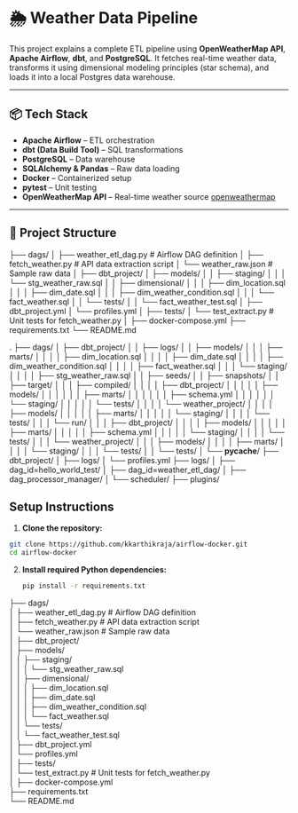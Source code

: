 # 🌦️ Weather Data Pipeline

This project explains a complete ETL pipeline using **OpenWeatherMap API**, **Apache Airflow**, **dbt**, and **PostgreSQL**. It fetches real-time weather data, transforms it using dimensional modeling principles (star schema), and loads it into a local Postgres data warehouse.

---

## 📦 Tech Stack

- **Apache Airflow** – ETL orchestration
- **dbt (Data Build Tool)** – SQL transformations
- **PostgreSQL** – Data warehouse
- **SQLAlchemy & Pandas** – Raw data loading
- **Docker** – Containerized setup
- **pytest** – Unit testing
- **OpenWeatherMap API** – Real-time weather source [openweathermap](https://openweathermap.org/)

---

## 📁 Project Structure

├── dags/
│ ├── weather_etl_dag.py # Airflow DAG definition
│ ├── fetch_weather.py # API data extraction script
│ └── weather_raw.json # Sample raw data
│
├── dbt_project/
│ ├── models/
│ │ ├── staging/
│ │ │ └── stg_weather_raw.sql
│ │ ├── dimensional/
│ │ │ ├── dim_location.sql
│ │ │ ├── dim_date.sql
│ │ │ ├── dim_weather_condition.sql
│ │ │ └── fact_weather.sql
│ │ └── tests/
│ │ └── fact_weather_test.sql
│ ├── dbt_project.yml
│ └── profiles.yml
│
├── tests/
│ └── test_extract.py # Unit tests for fetch_weather.py
│
├── docker-compose.yml
├── requirements.txt
└── README.md

.
├── dags/
│   ├── dbt_project/
│   │   ├── logs/
│   │   ├── models/
│   │   │   ├── marts/
│   │   │   │   ├── dim_location.sql
│   │   │   │   ├── dim_date.sql
│   │   │   │   ├── dim_weather_condition.sql
│   │   │   │   ├── fact_weather.sql
│   │   │   └── staging/
│   │   │   │   ├── stg_weather_raw.sql
│   │   ├── seeds/
│   │   ├── snapshots/
│   │   ├── target/
│   │   │   ├── compiled/
│   │   │   │   ├── dbt_project/
│   │   │   │   │   ├── models/
│   │   │   │   │   │   ├── marts/
│   │   │   │   │   │   ├── schema.yml
│   │   │   │   │   │   └── staging/
│   │   │   │   │   └── tests/
│   │   │   │   └── weather_project/
│   │   │   │       ├── models/
│   │   │   │       │   ├── marts/
│   │   │   │       │   └── staging/
│   │   │   │       └── tests/
│   │   │   └── run/
│   │   │       ├── dbt_project/
│   │   │       │   ├── models/
│   │   │       │   │   ├── marts/
│   │   │       │   │   ├── schema.yml
│   │   │       │   │   └── staging/
│   │   │       │   └── tests/
│   │   │       └── weather_project/
│   │   │           ├── models/
│   │   │           │   ├── marts/
│   │   │           │   └── staging/
│   │   │           └── tests/
│   │   └── tests/
│   └── __pycache__/
├── dbt_project/
│   ├── logs/
│   └── profiles.yml
├── logs/
│   ├── dag_id=hello_world_test/
│   ├── dag_id=weather_etl_dag/
│   ├── dag_processor_manager/
│   └── scheduler/
├── plugins/

## Setup Instructions

1. **Clone the repository:**
  ```bash
  git clone https://github.com/kkarthikraja/airflow-docker.git
  cd airflow-docker
  ```

2. **Install required Python dependencies:**
   ```bash
   pip install -r requirements.txt
   ```
├── dags/  
│   ├── weather_etl_dag.py         # Airflow DAG definition  
│   ├── fetch_weather.py           # API data extraction script  
│   └── weather_raw.json           # Sample raw data  
│
├── dbt_project/  
│   ├── models/  
│   │   ├── staging/  
│   │   │   └── stg_weather_raw.sql  
│   │   ├── dimensional/  
│   │   │   ├── dim_location.sql  
│   │   │   ├── dim_date.sql  
│   │   │   ├── dim_weather_condition.sql  
│   │   │   └── fact_weather.sql  
│   │   └── tests/  
│   │       └── fact_weather_test.sql  
│   ├── dbt_project.yml  
│   └── profiles.yml  
│
├── tests/  
│   └── test_extract.py            # Unit tests for fetch_weather.py  
│
├── docker-compose.yml  
├── requirements.txt  
└── README.md  

